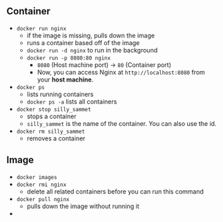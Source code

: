 ## __Container__

- `docker run nginx`
	- if the image is missing, pulls down the image
	- runs a container based off of the image
	- `docker run -d nginx` to run in the background
	- `docker run -p 8080:80 nginx` 
		- `8080` (Host machine port) → `80` (Container port)
		- Now, you can access Nginx at `http://localhost:8080` from your **host machine**.
- `docker ps`
	- lists running containers
	- `docker ps -a` lists all containers
- `docker stop silly_sammet`
	- stops a container
	- `silly_sammet` is the name of the container. You can also use the id.
- `docker rm silly_sammet`
	- removes a container

## __Image__

- `docker images`
- `docker rmi nginx`
	- delete all related containers before you can run this command
- `docker pull nginx`
	- pulls down the image without running it
- 